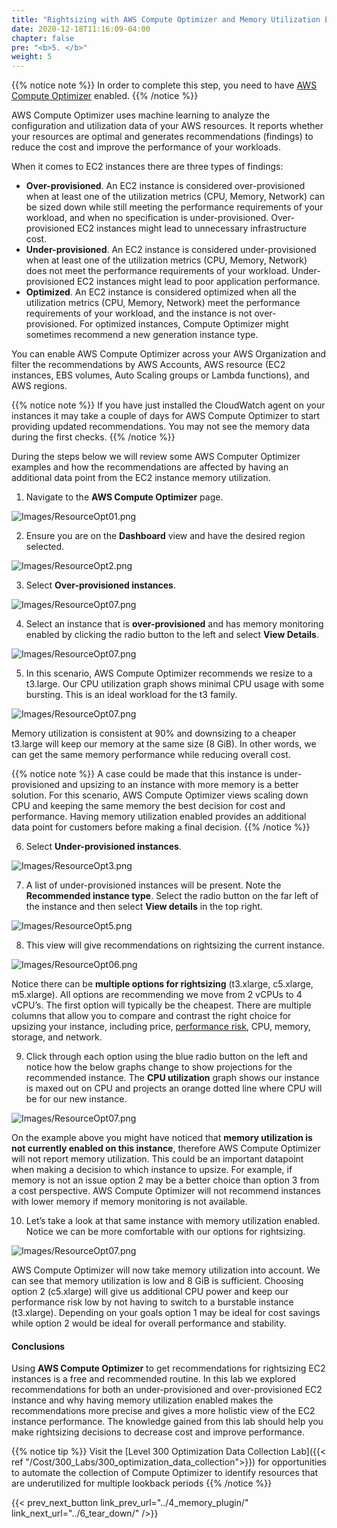 ```yaml
---
title: "Rightsizing with AWS Compute Optimizer and Memory Utilization Enabled"
date: 2020-12-18T11:16:09-04:00
chapter: false
pre: "<b>5. </b>"
weight: 5
---
```


{{% notice note %}}
In order to complete this step, you need to have [AWS Compute Optimizer](https://aws.amazon.com/compute-optimizer/getting-started/) enabled.
{{% /notice %}}

AWS Compute Optimizer uses machine learning to analyze the configuration and utilization data of your AWS resources. It reports whether your resources are optimal and generates recommendations (findings) to reduce the cost and improve the performance of your workloads.

When it comes to EC2 instances there are three types of findings:

- **Over-provisioned**. An EC2 instance is considered over-provisioned when at least one of the utilization metrics (CPU, Memory, Network) can be sized down while still meeting the performance requirements of your workload, and when no specification is under-provisioned. Over-provisioned EC2 instances might lead to unnecessary infrastructure cost.
- **Under-provisioned**. An EC2 instance is considered under-provisioned when at least one of the utilization metrics (CPU, Memory, Network) does not meet the performance requirements of your workload. Under-provisioned EC2 instances might lead to poor application performance.
- **Optimized**. An EC2 instance is considered optimized when all the utilization metrics (CPU, Memory, Network) meet the performance requirements of your workload, and the instance is not over-provisioned. For optimized instances, Compute Optimizer might sometimes recommend a new generation instance type.

You can enable AWS Compute Optimizer across your AWS Organization and filter the recommendations by AWS Accounts, AWS resource (EC2 instances, EBS volumes, Auto Scaling groups or Lambda functions), and AWS regions.

{{% notice note %}}
If you have just installed the CloudWatch agent on your instances it may take a couple of days for AWS Compute Optimizer to start providing updated recommendations. You may not see the memory data during the first checks.
{{% /notice %}}

During the steps below we will review some AWS Computer Optimizer examples and how the recommendations are affected by having an additional data point from the EC2 instance memory utilization.

1. Navigate to the **AWS Compute Optimizer** page.

![Images/ResourceOpt01.png](/Cost/200_AWS_Resource_Optimization/Images/ResourceOpt01.png?classes=lab_picture_small)

2. Ensure you are on the **Dashboard** view and have the desired region selected.

![Images/ResourceOpt2.png](/Cost/200_AWS_Resource_Optimization/Images/ResourceOpt02.png?classes=lab_picture_small)

3. Select **Over-provisioned instances**.

![Images/ResourceOpt07.png](/Cost/200_AWS_Resource_Optimization/Images/ResourceOpt03.png?classes=lab_picture_small)

4. Select an instance that is **over-provisioned** and has memory monitoring enabled by clicking the radio button to the left and select **View Details**.

![Images/ResourceOpt07.png](/Cost/200_AWS_Resource_Optimization/Images/ResourceOpt04.png?classes=lab_picture_small)

5. In this scenario, AWS Compute Optimizer recommends we resize to a t3.large. Our CPU utilization graph shows minimal CPU usage with some bursting. This is an ideal workload for the t3 family.

![Images/ResourceOpt07.png](/Cost/200_AWS_Resource_Optimization/Images/ResourceOpt05.png?classes=lab_picture_small)

Memory utilization is consistent at 90% and downsizing to a cheaper t3.large will keep our memory at the same size (8 GiB). In other words, we can get the same memory performance while reducing overall cost.

{{% notice note %}}
A case could be made that this instance is under-provisioned and upsizing to an instance with more memory is a better solution. For this scenario, AWS Compute Optimizer views scaling down CPU and keeping the same memory the best decision for cost and performance. Having memory utilization enabled provides an additional data point for customers before making a final decision.
{{% /notice %}}

6. Select **Under-provisioned instances**.

![Images/ResourceOpt3.png](/Cost/200_AWS_Resource_Optimization/Images/ResourceOpt06.png?classes=lab_picture_small)

7. A list of under-provisioned instances will be present. Note the **Recommended instance type**. Select the radio button on the far left of the instance and then select **View details** in the top right.

![Images/ResourceOpt5.png](/Cost/200_AWS_Resource_Optimization/Images/ResourceOpt07.png?classes=lab_picture_small)

8. This view will give recommendations on rightsizing the current instance.

![Images/ResourceOpt06.png](/Cost/200_AWS_Resource_Optimization/Images/ResourceOpt08.png?classes=lab_picture_small)

Notice there can be **multiple options for rightsizing** (t3.xlarge, c5.xlarge, m5.xlarge). All options are recommending we move from 2 vCPUs to 4 vCPU’s. The first option will typically be the cheapest. There are multiple columns that allow you to compare and contrast the right choice for upsizing your instance, including price, [performance risk](https://docs.aws.amazon.com/AWSEC2/latest/UserGuide/ec2-instance-resize.html), CPU, memory, storage, and network.

9. Click through each option using the blue radio button on the left and notice how the below graphs change to show projections for the recommended instance. The **CPU utilization** graph shows our instance is maxed out on CPU and projects an orange dotted line where CPU will be for our new instance.

![Images/ResourceOpt07.png](/Cost/200_AWS_Resource_Optimization/Images/ResourceOpt09.png?classes=lab_picture_small)

On the example above you might have noticed that **memory utilization is not currently enabled on this instance**, therefore AWS Compute Optimizer will not report memory utilization. This could be an important datapoint when making a decision to which instance to upsize. For example, if memory is not an issue option 2 may be a better choice than option 3 from a cost perspective. AWS Compute Optimizer will not recommend instances with lower memory if memory monitoring is not available.

10. Let’s take a look at that same instance with memory utilization enabled. Notice we can be more comfortable with our options for rightsizing.

![Images/ResourceOpt07.png](/Cost/200_AWS_Resource_Optimization/Images/ResourceOpt10.png?classes=lab_picture_small)

AWS Compute Optimizer will now take memory utilization into account. We can see that memory utilization is low and 8 GiB is sufficient. Choosing option 2 (c5.xlarge) will give us additional CPU power and keep our performance risk low by not having to switch to a burstable instance (t3.xlarge). Depending on your goals option 1 may be ideal for cost savings while option 2 would be ideal for overall performance and stability.

#### Conclusions

Using **AWS Compute Optimizer** to get recommendations for rightsizing EC2 instances is a free and recommended routine. In this lab we explored recommendations for both an under-provisioned and over-provisioned EC2 instance and why having memory utilization enabled makes the recommendations more precise and gives a more holistic view of the EC2 instance performance. The knowledge gained from this lab should help you make rightsizing decisions to decrease cost and improve performance.

{{% notice tip %}}
Visit the [Level 300 Optimization Data Collection Lab]({{< ref "/Cost/300_Labs/300_optimization_data_collection">}}) for opportunities to automate the collection of Compute Optimizer to identify resources that are underutilized for multiple lookback periods
{{% /notice %}}

{{< prev_next_button link_prev_url="../4_memory_plugin/" link_next_url="../6_tear_down/" />}}
